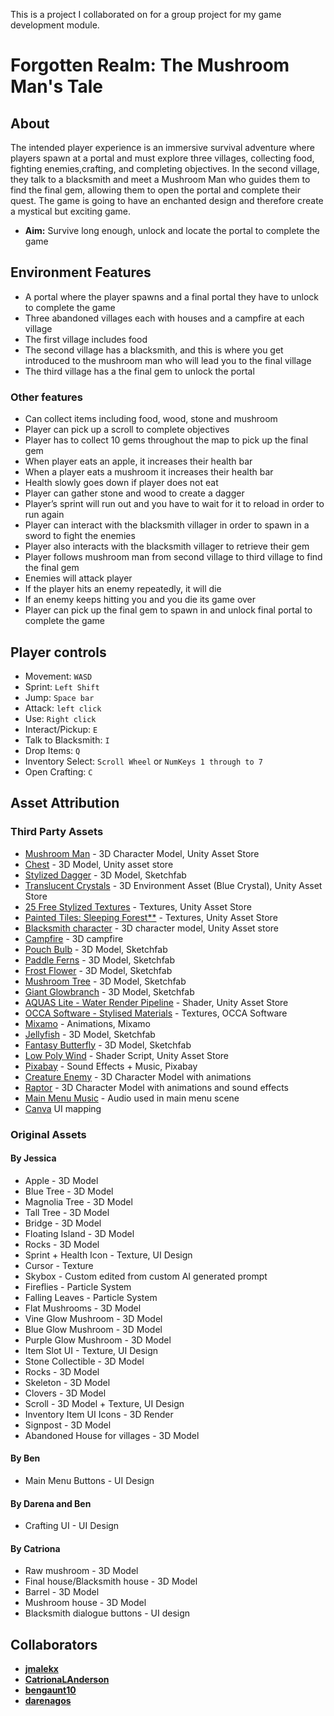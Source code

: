 This is a project I collaborated on for a group project for my game development module.

# Forgotten Realm: The Mushroom Man's Tale
## About
The intended player experience is an immersive survival adventure where players spawn at a portal and must explore three villages, collecting food, fighting enemies,crafting, and completing objectives. In the second village, they talk to a blacksmith and meet a Mushroom Man who guides them to find the final gem, allowing them to open the portal and complete their quest. The game is going to have an enchanted design and therefore create a mystical but exciting game. 

* **Aim:** Survive long enough, unlock and locate the portal to complete the game

## Environment Features
* A portal where the player spawns and a final portal they have to unlock to complete the game
* Three abandoned villages each with houses and a campfire at each village 
* The first village includes food 
* The second village has a blacksmith, and this is where you get introduced to the mushroom man who will lead you to the final village
* The third village has a the final gem to unlock the portal

### Other features
* Can collect items including food, wood, stone and mushroom
* Player can pick up a scroll to complete objectives
* Player has to collect 10 gems throughout the map to pick up the final gem
* When player eats an apple, it increases their health bar
* When a player eats a mushroom it increases their health bar
* Health slowly goes down if player does not eat 
* Player can gather stone and wood to create a dagger 
* Player’s sprint will run out and you have to wait for it to reload in order to run again 
* Player can interact with the blacksmith villager in order to spawn in a sword to fight the enemies
* Player also interacts with the blacksmith villager to retrieve their gem
* Player follows mushroom man from second village to third village to find the final gem
* Enemies will attack player
* If the player hits an enemy repeatedly, it will die 
* If an enemy keeps hitting you and you die its game over
* Player can pick up the final gem to spawn in and unlock final portal to complete the game

## Player controls
* Movement: `WASD`
* Sprint: `Left Shift`
* Jump: `Space bar`
* Attack: `left click`
* Use: `Right click`
* Interact/Pickup: `E`
* Talk to Blacksmith: `I`
* Drop Items: `Q`
* Inventory Select: `Scroll Wheel` or `NumKeys 1 through to 7`
* Open Crafting: `C`

## Asset Attribution
### Third Party Assets
- [Mushroom Man](https://assetstore.unity.com/packages/3d/characters/humanoids/lowpoly-mushroomman-character-287820) - 3D Character Model, Unity Asset Store
- [Chest](https://assetstore.unity.com/packages/3d/props/interior/treasure-set-free-chest-72345) - 3D Model, Unity asset store
- [Stylized Dagger](https://sketchfab.com/3d-models/stylized-dagger-2f482db3693f4da39556a8cdd2026bb2) - 3D Model, Sketchfab
- [Translucent Crystals](https://assetstore.unity.com/packages/3d/environments/fantasy/translucent-crystals-106274) - 3D Environment Asset (Blue Crystal), Unity Asset Store
- [25 Free Stylized Textures](https://assetstore.unity.com/packages/2d/textures-materials/25-free-stylized-textures-grass-ground-floors-walls-more-241895) - Textures, Unity Asset Store
- [Painted Tiles: Sleeping Forest**](https://assetstore.unity.com/packages/2d/textures-materials/painted-tiles-sleeping-forest-49170) - Textures, Unity Asset Store
- [Blacksmith character](https://assetstore.unity.com/packages/3d/characters/humanoids/fantasy/free-low-poly-human-rpg-character-219979) - 3D character model, Unity Asset store
- [Campfire](https://assetstore.unity.com/packages/3d/props/exterior/upixelator-campfire-3d-pixel-art-277510) - 3D campfire
- [Pouch Bulb](https://sketchfab.com/3d-models/pouch-bulb-1490fbc39f4146c4bc630e32f6a3d8d0) - 3D Model, Sketchfab
- [Paddle Ferns](https://sketchfab.com/3d-models/paddle-ferns-ce3b49abd70143ecaa2e7010c17dcdb6) - 3D Model, Sketchfab
- [Frost Flower](https://sketchfab.com/3d-models/frost-flower-abfbad0e22a743fe87613c608fed3eb8) - 3D Model, Sketchfab
- [Mushroom Tree](https://sketchfab.com/3d-models/assets-for-mass-effect-environment-07ac1078af2845d1b230be5ff115a5f3) - 3D Model, Sketchfab
- [Giant Glowbranch](https://sketchfab.com/3d-models/giant-glowbranch-6c5f3757b2fe4f9092f63d60f0a192f4) - 3D Model, Sketchfab
- [AQUAS Lite - Water Render Pipeline](https://assetstore.unity.com/packages/vfx/shaders/aquas-lite-built-in-render-pipeline-53519) - Shader, Unity Asset Store
- [OCCA Software - Stylised Materials](https://occasoftware.gumroad.com/) - Textures, OCCA Software
- [Mixamo](mixamo.com/#/) - Animations, Mixamo
- [Jellyfish](https://sketchfab.com/3d-models/jellyfish-d06a5a553fe641ab92f720527b2278f3) - 3D Model, Sketchfab
- [Fantasy Butterfly](https://sketchfab.com/3d-models/fantasy-butterfly-animation-0f24b085e8654e4db09c2fe681a79e3f) - 3D Model, Sketchfab
- [Low Poly Wind](https://assetstore.unity.com/packages/vfx/shaders/low-poly-wind-182586) - Shader Script, Unity Asset Store
- [Pixabay](https://pixabay.com/) - Sound Effects + Music, Pixabay
- [Creature Enemy](https://assetstore.unity.com/packages/3d/characters/creatures/creep-horror-creature-244853) - 3D Character Model with animations
- [Raptor](https://assetstore.unity.com/packages/3d/characters/animals/pbr-animated-dinosaurs-256019#content) - 3D Character Model with animations and sound effects
- [Main Menu Music](https://assetstore.unity.com/packages/audio/music/music-sanctuary-free-piano-solo-296088) - Audio used in main menu scene
- [Canva](https://www.canva.com/) UI mapping

### Original Assets
#### By Jessica
- Apple - 3D Model
- Blue Tree - 3D Model
- Magnolia Tree - 3D Model
- Tall Tree - 3D Model
- Bridge - 3D Model
- Floating Island - 3D Model
- Rocks - 3D Model
- Sprint + Health Icon - Texture, UI Design
- Cursor - Texture
- Skybox - Custom edited from custom AI generated prompt
- Fireflies - Particle System
- Falling Leaves - Particle System
- Flat Mushrooms - 3D Model
- Vine Glow Mushroom - 3D Model
- Blue Glow Mushroom - 3D Model
- Purple Glow Mushroom - 3D Model
- Item Slot UI - Texture, UI Design
- Stone Collectible - 3D Model
- Rocks - 3D Model
- Skeleton - 3D Model
- Clovers - 3D Model
- Scroll - 3D Model + Texture, UI Design
- Inventory Item UI Icons - 3D Render
- Signpost - 3D Model
- Abandoned House for villages - 3D Model
#### By Ben
- Main Menu Buttons - UI Design
#### By Darena and Ben
- Crafting UI - UI Design
#### By Catriona
- Raw mushroom - 3D Model
- Final house/Blacksmith house - 3D Model
- Barrel - 3D Model
- Mushroom house - 3D Model
- Blacksmith dialogue buttons - UI design
  
## Collaborators

- [**jmalekx**](https://github.com/jmalekx)
- [**CatrionaLAnderson**](https://github.com/CatrionaLAnderson)
- [**bengaunt10**](https://github.com/bengaunt10)
- [**darenagos**](https://github.com/darenagos)
